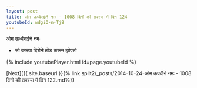 ```yaml
---
layout: post
title: ओम ऊर्ध्वसईने नमः - 1008 दिनों की तपस्या में दिन 124
youtubeId: wdgiO-n-Tj8
---
```

 
 
 ओम ऊर्ध्वसईने नमः  
 
 -  जो वरच्या दिशेने तोंड करून झोपतो 
 
  
 
  
 
 
 
 
 
 


{% include youtubePlayer.html id=page.youtubeId %}
 
[Next]({{ site.baseurl }}{% link  split2/_posts/2014-10-24-ओम कपर्दीने नमः - 1008 दिनों की तपस्या में दिन 122.md%})
 
